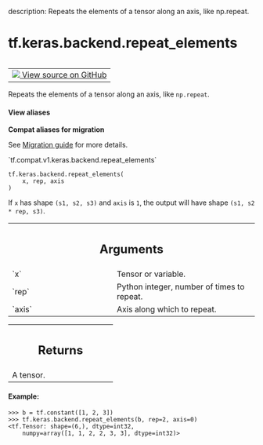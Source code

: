 description: Repeats the elements of a tensor along an axis, like np.repeat.

<div itemscope itemtype="http://developers.google.com/ReferenceObject">
<meta itemprop="name" content="tf.keras.backend.repeat_elements" />
<meta itemprop="path" content="Stable" />
</div>

# tf.keras.backend.repeat_elements

<!-- Insert buttons and diff -->

<table class="tfo-notebook-buttons tfo-api nocontent" align="left">
<td>
  <a target="_blank" href="https://github.com/tensorflow/tensorflow/blob/r2.2/tensorflow/python/keras/backend.py#L2867-L2925">
    <img src="https://www.tensorflow.org/images/GitHub-Mark-32px.png" />
    View source on GitHub
  </a>
</td>
</table>



Repeats the elements of a tensor along an axis, like `np.repeat`.

<section class="expandable">
  <h4 class="showalways">View aliases</h4>
  <p>
<b>Compat aliases for migration</b>
<p>See
<a href="https://www.tensorflow.org/guide/migrate">Migration guide</a> for
more details.</p>
<p>`tf.compat.v1.keras.backend.repeat_elements`</p>
</p>
</section>

<pre class="devsite-click-to-copy prettyprint lang-py tfo-signature-link">
<code>tf.keras.backend.repeat_elements(
    x, rep, axis
)
</code></pre>



<!-- Placeholder for "Used in" -->

If `x` has shape `(s1, s2, s3)` and `axis` is `1`, the output
will have shape `(s1, s2 * rep, s3)`.

<!-- Tabular view -->
 <table class="responsive fixed orange">
<colgroup><col width="214px"><col></colgroup>
<tr><th colspan="2"><h2 class="add-link">Arguments</h2></th></tr>

<tr>
<td>
`x`
</td>
<td>
Tensor or variable.
</td>
</tr><tr>
<td>
`rep`
</td>
<td>
Python integer, number of times to repeat.
</td>
</tr><tr>
<td>
`axis`
</td>
<td>
Axis along which to repeat.
</td>
</tr>
</table>



<!-- Tabular view -->
 <table class="responsive fixed orange">
<colgroup><col width="214px"><col></colgroup>
<tr><th colspan="2"><h2 class="add-link">Returns</h2></th></tr>
<tr class="alt">
<td colspan="2">
A tensor.
</td>
</tr>

</table>



#### Example:


```
>>> b = tf.constant([1, 2, 3])
>>> tf.keras.backend.repeat_elements(b, rep=2, axis=0)
<tf.Tensor: shape=(6,), dtype=int32,
    numpy=array([1, 1, 2, 2, 3, 3], dtype=int32)>
```
